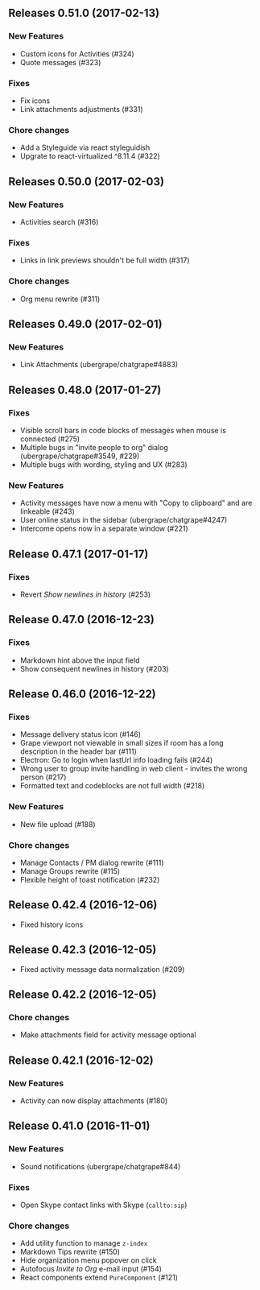 ## Releases 0.51.0 (2017-02-13)

### New Features

* Custom icons for Activities (#324)
* Quote messages (#323)

### Fixes

* Fix icons
* Link attachments adjustments (#331)

### Chore changes

* Add a Styleguide via react styleguidish
* Upgrate to react-virtualized ^8.11.4 (#322)

## Releases 0.50.0 (2017-02-03)

### New Features

* Activities search (#316)

### Fixes

* Links in link previews shouldn't be full width (#317)

### Chore changes

* Org menu rewrite (#311)

## Releases 0.49.0 (2017-02-01)

### New Features

* Link Attachments (ubergrape/chatgrape#4883)

## Releases 0.48.0 (2017-01-27)

### Fixes

* Visible scroll bars in code blocks of messages when mouse is connected (#275)
* Multiple bugs in "invite people to org" dialog (ubergrape/chatgrape#3549, #229)
* Multiple bugs with wording, styling and UX (#283)

### New Features

* Activity messages have now a menu with "Copy to clipboard" and are linkeable (#243)
* User online status in the sidebar (ubergrape/chatgrape#4247)
* Intercome opens now in a separate window (#221)

## Release 0.47.1 (2017-01-17)

### Fixes

* Revert *Show newlines in history* (#253)

## Release 0.47.0 (2016-12-23)

### Fixes

* Markdown hint above the input field
* Show consequent newlines in history (#203)

## Release 0.46.0 (2016-12-22)

### Fixes

* Message delivery status icon (#146)
* Grape viewport not viewable in small sizes if room has a long description in the header bar (#111)
* Electron: Go to login when lastUrl info loading fails (#244)
* Wrong user to group invite handling in web client - invites the wrong person (#217)
* Formatted text and codeblocks are not full width (#218)

### New Features

* New file upload (#188)

### Chore changes

* Manage Contacts / PM dialog rewrite (#111)
* Manage Groups rewrite (#115)
* Flexible height of toast notification (#232)

## Release 0.42.4 (2016-12-06)

* Fixed history icons


## Release 0.42.3 (2016-12-05)

* Fixed activity message data normalization (#209)


## Release 0.42.2 (2016-12-05)

### Chore changes

* Make attachments field for activity message optional


## Release 0.42.1 (2016-12-02)

### New Features

* Activity can now display attachments (#180)


## Release 0.41.0 (2016-11-01)

### New Features

* Sound notifications (ubergrape/chatgrape#844)

### Fixes

* Open Skype contact links with Skype (`callto:sip`)

### Chore changes

* Add utility function to manage `z-index`
* Markdown Tips rewrite (#150)
* Hide organization menu popover on click
* Autofocus *Invite to Org* e-mail input (#154)
* React components extend `PureComponent` (#121)
